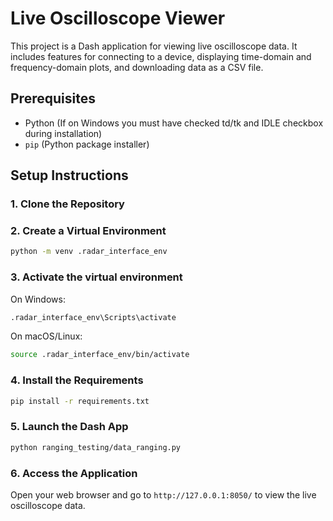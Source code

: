 # Live Oscilloscope Viewer

This project is a Dash application for viewing live oscilloscope data. It includes features for connecting to a device, displaying time-domain and frequency-domain plots, and downloading data as a CSV file.

## Prerequisites

- Python (If on Windows you must have checked td/tk and IDLE checkbox during installation)
- `pip` (Python package installer)

## Setup Instructions

### 1. Clone the Repository

### 2. Create a Virtual Environment

```bash
python -m venv .radar_interface_env
```

### 3. Activate the virtual environment

On Windows:
```bash
.radar_interface_env\Scripts\activate
```

On macOS/Linux:
```bash
source .radar_interface_env/bin/activate
```

### 4. Install the Requirements

```bash
pip install -r requirements.txt
```

### 5. Launch the Dash App

```bash
python ranging_testing/data_ranging.py
```

### 6. Access the Application

Open your web browser and go to `http://127.0.0.1:8050/` to view the live oscilloscope data.